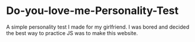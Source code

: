 # Do-you-love-me-Personality-Test
A simple personality test I made for my girlfriend. I was bored and decided the best way to practice JS was to make this website.
